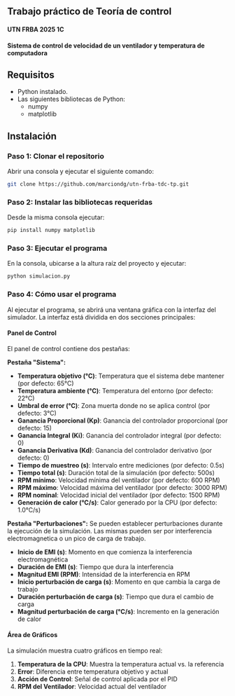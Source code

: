 ## Trabajo práctico de Teoría de control

#### UTN FRBA 2025 1C

#### Sistema de control de velocidad de un ventilador y temperatura de computadora

## Requisitos

- Python instalado.
- Las siguientes bibliotecas de Python:
  - numpy
  - matplotlib

## Instalación

### Paso 1: Clonar el repositorio

Abrir una consola y ejecutar el siguiente comando:

```sh
git clone https://github.com/marciondg/utn-frba-tdc-tp.git
```

### Paso 2: Instalar las bibliotecas requeridas

Desde la misma consola ejecutar:

```sh
pip install numpy matplotlib
```

### Paso 3: Ejecutar el programa

En la consola, ubicarse a la altura raíz del proyecto y ejecutar:

```sh
python simulacion.py
```

### Paso 4: Cómo usar el programa

Al ejecutar el programa, se abrirá una ventana gráfica con la interfaz del simulador. La interfaz está dividida en dos secciones principales:

#### Panel de Control

El panel de control contiene dos pestañas:

**Pestaña "Sistema":**
- **Temperatura objetivo (°C)**: Temperatura que el sistema debe mantener (por defecto: 65°C)
- **Temperatura ambiente (°C)**: Temperatura del entorno (por defecto: 22°C)
- **Umbral de error (°C)**: Zona muerta donde no se aplica control (por defecto: 3°C)
- **Ganancia Proporcional (Kp)**: Ganancia del controlador proporcional (por defecto: 15)
- **Ganancia Integral (Ki)**: Ganancia del controlador integral (por defecto: 0)
- **Ganancia Derivativa (Kd)**: Ganancia del controlador derivativo (por defecto: 0)
- **Tiempo de muestreo (s)**: Intervalo entre mediciones (por defecto: 0.5s)
- **Tiempo total (s)**: Duración total de la simulación (por defecto: 500s)
- **RPM mínimo**: Velocidad mínima del ventilador (por defecto: 600 RPM)
- **RPM máximo**: Velocidad máxima del ventilador (por defecto: 3000 RPM)
- **RPM nominal**: Velocidad inicial del ventilador (por defecto: 1500 RPM)
- **Generación de calor (°C/s)**: Calor generado por la CPU (por defecto: 1.0°C/s)

**Pestaña "Perturbaciones":**
Se pueden establecer perturbaciones durante la ejecución de la simulación. Las mismas pueden ser por interferencia electromagnetica o un pico de carga de trabajo.
- **Inicio de EMI (s)**: Momento en que comienza la interferencia electromagnética
- **Duración de EMI (s)**: Tiempo que dura la interferencia
- **Magnitud EMI (RPM)**: Intensidad de la interferencia en RPM
- **Inicio perturbación de carga (s)**: Momento en que cambia la carga de trabajo
- **Duración perturbación de carga (s)**: Tiempo que dura el cambio de carga
- **Magnitud perturbación de carga (°C/s)**: Incremento en la generación de calor

#### Área de Gráficos

La simulación muestra cuatro gráficos en tiempo real:

1. **Temperatura de la CPU**: Muestra la temperatura actual vs. la referencia
2. **Error**: Diferencia entre temperatura objetivo y actual
3. **Acción de Control**: Señal de control aplicada por el PID
4. **RPM del Ventilador**: Velocidad actual del ventilador
